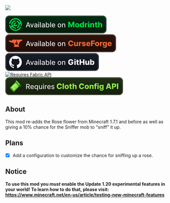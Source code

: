 ![](https://i.imgur.com/s31xTK7.png)

[![Available on Modrinth](https://raw.githubusercontent.com/intergrav/devins-badges/68af3da1d56294934ece854c43dac9ab1b0eb3e9/assets/compact/available/modrinth_vector.svg)](https://modrinth.com/mod/ancient-roses) [![Available on CurseForge](https://raw.githubusercontent.com/intergrav/devins-badges/68af3da1d56294934ece854c43dac9ab1b0eb3e9/assets/compact/available/curseforge_vector.svg)](https://www.curseforge.com/minecraft/mc-mods/ancient-roses) [![Available on GitHub](https://raw.githubusercontent.com/intergrav/devins-badges/68af3da1d56294934ece854c43dac9ab1b0eb3e9/assets/compact/available/github_vector.svg)](https://github.com/seaneoo/ancient-roses/releases)
<br/>
[![Requires Fabric API](https://raw.githubusercontent.com/intergrav/devins-badges/68af3da1d56294934ece854c43dac9ab1b0eb3e9/assets/compact/requires/fabric-api_vector.svg)](https://modrinth.com/mod/fabric-api) [![Requires Cloth Config API](https://raw.githubusercontent.com/intergrav/devins-badges/68af3da1d56294934ece854c43dac9ab1b0eb3e9/assets/compact/requires/cloth-config-api_vector.svg)](https://modrinth.com/mod/cloth-config/)

## About

This mod re-adds the Rose flower from Minecraft 1.7.1 and before as well as giving a 10% chance for the Sniffer mob to "sniff" it up.

## Plans

- [x] Add a configuration to customize the chance for sniffing up a rose.

## Notice

**To use this mod you _must_ enable the Update 1.20 experimental features in your world! To learn how to do that, please visit: https://www.minecraft.net/en-us/article/testing-new-minecraft-features**

